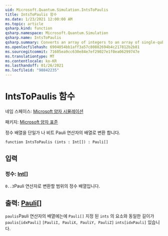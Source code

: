 ```yaml
---
uid: Microsoft.Quantum.Simulation.IntsToPaulis
title: IntsToPaulis 함수
ms.date: 1/23/2021 12:00:00 AM
ms.topic: article
qsharp.kind: function
qsharp.namespace: Microsoft.Quantum.Simulation
qsharp.name: IntsToPaulis
qsharp.summary: Converts an array of integers to an array of single-qubit Pauli operators.
ms.openlocfilehash: 6904054bb1aff3a57c80882694b4c217812b2b81
ms.sourcegitcommit: 71605ea9cc630e84e7ef29027e1f0ea06299747e
ms.translationtype: MT
ms.contentlocale: ko-KR
ms.lasthandoff: 01/26/2021
ms.locfileid: "98842235"
---
```

# <a name="intstopaulis-function"></a>IntsToPaulis 함수

네임 스페이스: [Microsoft 양자 시뮬레이션](xref:Microsoft.Quantum.Simulation)

패키지: [Microsoft 양자 표준](https://nuget.org/packages/Microsoft.Quantum.Standard)


정수 배열을 단일가 나 비트 Pauli 연산자의 배열로 변환 합니다.

```qsharp
function IntsToPaulis (ints : Int[]) : Pauli[]
```


## <a name="input"></a>입력

### <a name="ints--int"></a>정수: [Int](xref:microsoft.quantum.lang-ref.int)[]

`0..3`Pauli 연산자로 변환할 범위의 정수 배열입니다.



## <a name="output--pauli"></a>출력: [Pauli](xref:microsoft.quantum.lang-ref.pauli)[]

`paulis`Pauli 연산자의 배열에는에 `Pauli[]` 지정 된 `ints` 의 요소와 동일한 길이가 `paulis[idxPauli]` `[PauliI, PauliX, PauliY, PauliZ]` `ints[idxPauli]` 있습니다.